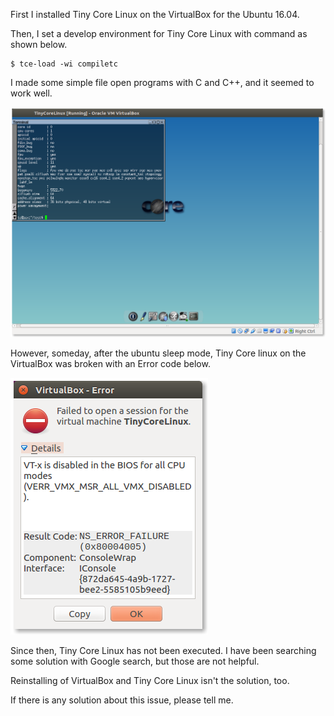 First I installed Tiny Core Linux on the VirtualBox for the Ubuntu 16.04.

Then, I set a develop environment for Tiny Core Linux with command as shown below. 

```
$ tce-load -wi compiletc 
```

I made some simple file open programs with C and C++, and it seemed to work well.

![](../../assets/TinyCore/gcc-on-tiny-core-linux.png)

However, someday, after the ubuntu sleep mode, Tiny Core linux on the VirtualBox was broken with an Error code below. 

![](../../assets/TinyCore/virtualbox.png)

Since then, Tiny Core Linux has not been executed. I have been searching some solution with Google search, but those are not helpful. 

Reinstalling of VirtualBox and Tiny Core Linux isn't the solution, too.

If there is any solution about this issue, please tell me. 
